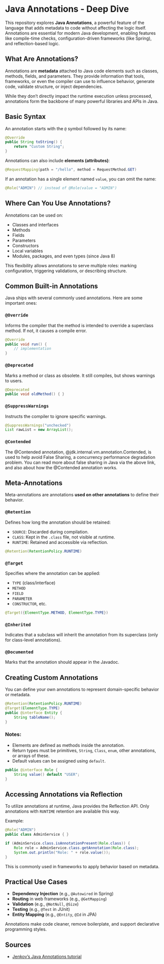 # Java Annotations - Deep Dive

This repository explores **Java Annotations**, a powerful feature of the language that adds metadata to code without affecting the logic itself. Annotations are essential for modern Java development, enabling features like compile-time checks, configuration-driven frameworks (like Spring), and reflection-based logic.

## What Are Annotations?

Annotations are **metadata** attached to Java code elements such as classes, methods, fields, and parameters. They provide information that tools, frameworks, or even the compiler can use to influence behavior, generate code, validate structure, or inject dependencies.

While they don’t directly impact the runtime execution unless processed, annotations form the backbone of many powerful libraries and APIs in Java.

## Basic Syntax

An annotation starts with the `@` symbol followed by its name:

```java
@Override
public String toString() {
    return "Custom String";
}
````

Annotations can also include **elements (attributes)**:

```java
@RequestMapping(path = "/hello", method = RequestMethod.GET)
```

If an annotation has a single element named `value`, you can omit the name:

```java
@Role("ADMIN") // instead of @Role(value = "ADMIN")
```

## Where Can You Use Annotations?

Annotations can be used on:

* Classes and interfaces
* Methods
* Fields
* Parameters
* Constructors
* Local variables
* Modules, packages, and even types (since Java 8)

This flexibility allows annotations to serve multiple roles: marking configuration, triggering validations, or describing structure.


## Common Built-in Annotations

Java ships with several commonly used annotations. Here are some important ones:

### `@Override`

Informs the compiler that the method is intended to override a superclass method. If not, it causes a compile error.

```java
@Override
public void run() {
    // implementation
}
```

### `@Deprecated`

Marks a method or class as obsolete. It still compiles, but shows warnings to users.

```java
@Deprecated
public void oldMethod() { }
```

### `@SuppressWarnings`

Instructs the compiler to ignore specific warnings.

```java
@SuppressWarnings("unchecked")
List rawList = new ArrayList();
```

###  `@Contended`
The @Contended annotation, @jdk.internal.vm.annotation.Contended, is used to help avoid False Sharing, a concurrency performance degradation problem. You can read more about false sharing in Java via the above link, and also about how the @Contended annotation works.

## Meta-Annotations

Meta-annotations are annotations **used on other annotations** to define their behavior.

### `@Retention`

Defines how long the annotation should be retained:

* `SOURCE`: Discarded during compilation.
* `CLASS`: Kept in the `.class` file, not visible at runtime.
* `RUNTIME`: Retained and accessible via reflection.

```java
@Retention(RetentionPolicy.RUNTIME)
```

### `@Target`

Specifies where the annotation can be applied:

* `TYPE` (class/interface)
* `METHOD`
* `FIELD`
* `PARAMETER`
* `CONSTRUCTOR`, etc.

```java
@Target({ElementType.METHOD, ElementType.TYPE})
```

### `@Inherited`

Indicates that a subclass will inherit the annotation from its superclass (only for class-level annotations).

### `@Documented`

Marks that the annotation should appear in the Javadoc.

## Creating Custom Annotations

You can define your own annotations to represent domain-specific behavior or metadata.

```java
@Retention(RetentionPolicy.RUNTIME)
@Target(ElementType.TYPE)
public @interface Entity {
    String tableName();
}
```

### Notes:

* Elements are defined as methods inside the annotation.
* Return types must be primitives, `String`, `Class`, `enum`, other annotations, or arrays of these.
* Default values can be assigned using `default`.

```java
public @interface Role {
    String value() default "USER";
}
```

## Accessing Annotations via Reflection

To utilize annotations at runtime, Java provides the Reflection API. Only annotations with `RUNTIME` retention are available this way.

Example:

```java
@Role("ADMIN")
public class AdminService { }

if (AdminService.class.isAnnotationPresent(Role.class)) {
    Role role = AdminService.class.getAnnotation(Role.class);
    System.out.println("Role: " + role.value());
}
```

This is commonly used in frameworks to apply behavior based on metadata.

## Practical Use Cases

* **Dependency Injection** (e.g., `@Autowired` in Spring)
* **Routing** in web frameworks (e.g., `@GetMapping`)
* **Validation** (e.g., `@NotNull`, `@Size`)
* **Testing** (e.g., `@Test` in JUnit)
* **Entity Mapping** (e.g., `@Entity`, `@Id` in JPA)

Annotations make code cleaner, remove boilerplate, and support declarative programming styles.

## Sources
- [Jenkov’s  Java Annotations tutorial](https://jenkov.com/tutorials/java/annotations.html)